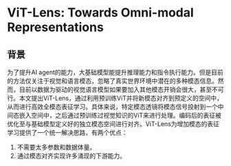 # ViT-Lens: Towards Omni-modal Representations

## 背景

为了提升AI agent的能力，大基础模型能提升推理能力和指令执行能力。但是目前的方法仅关注于视觉和语言模态，忽略了真实世界环境中潜在的多种模态信息。然而，目前以数据为驱动的视觉语言模型如果要加入其他模态开销会很大，甚至不可行。本文提出ViT-Lens，通过利用预训练ViT并将新模态对齐到预定义的空间中，从而进行高效全模态表征学习。具体来说，特定模态透镜将模态信号投射到一个中间态嵌入空间中，之后通过预训练过视觉知识的ViT来进行处理。编码后的表征被优化至与基础模型定义好的独立模态空间进行对齐。ViT-Lens为增加模态的表征学习提供了一个统一解决思路，有两个优点：

1. 不需要太多参数和数据体量。
2. 通过模态对齐实现许多涌现的下游能力。
